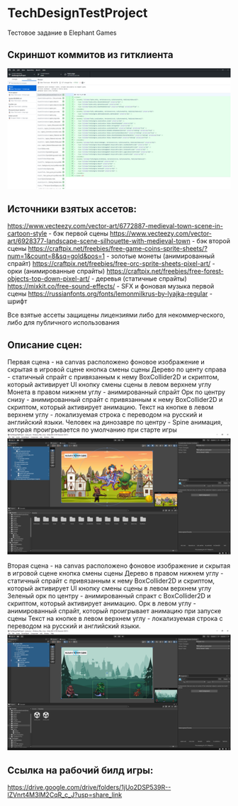 # TechDesignTestProject
Тестовое задание в Elephant Games

## Скриншот коммитов из гитклиента
![Alt text](Imagesforreadme/gitclient.png)

## Источники взятых ассетов:
https://www.vecteezy.com/vector-art/6772887-medieval-town-scene-in-cartoon-style - бэк первой сцены 
https://www.vecteezy.com/vector-art/6928377-landscape-scene-silhouette-with-medieval-town - бэк второй сцены
https://craftpix.net/freebies/free-game-coins-sprite-sheets/?num=1&count=8&sq=gold&pos=1 - золотые монеты (анимированный спрайт)
https://craftpix.net/freebies/free-orc-sprite-sheets-pixel-art/ - орки (анимированные спрайты)
https://craftpix.net/freebies/free-forest-objects-top-down-pixel-art/ - деревья (статичные спрайты)
https://mixkit.co/free-sound-effects/ - SFX и фоновая музыка первой сцены
https://russianfonts.org/fonts/lemonmilkrus-by-lyajka-regular - шрифт

Все взятые ассеты защищены лицензиями либо для некоммерческого, либо для публичного использования

## Описание сцен:
Первая сцена - на canvas расположено фоновое изображение и скрытая в игровой сцене кнопка смены сцены
Дерево по центу справа - статичный спрайт с привязанным к нему BoxCollider2D и скриптом, который активирует UI кнопку смены сцены в левом верхнем углу
Монета в правом нижнем углу - анимированный спрайт
Орк по центру снизу - анимированный спрайт с привязанным к нему BoxCollider2D и скриптом, который активирует анимацию.
Текст на кнопке в левом верхнем углу - локализуемая строка с переводом на русский и английский языки.
Человек на динозавре по центру - Spine анимация, которая проигрывается по умолчанию при старте игры
![Alt text](Imagesforreadme/sceneone.png)

Вторая сцена - на canvas расположено фоновое изображение и скрытая в игровой сцене кнопка смены сцены
Дерево в правом нижнем углу - статичный спрайт с привязанным к нему BoxCollider2D и скриптом, который активирует UI кнопку смены сцены в левом верхнем углу
Зеленый орк по центру - анимированный спракт с BoxCollider2D и скриптом, который активирует анимацию.
Орк в левом углу - анимированный спрайт, который проигрывает анимацию при запуске сцены
Текст на кнопке в левом верхнем углу - локализуемая строка с переводом на русский и английский языки.
![Alt text](Imagesforreadme/scenetwo.png)

## Ссылка на рабочий билд игры:
https://drive.google.com/drive/folders/1jUo2DSP539R--lZVnrt4M3lM2CqR_c_J?usp=share_link